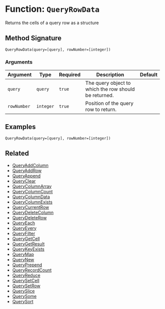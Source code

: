 [comment]: # (Note: This documentation is generated dynamically in the build process.  To modify the contents, change the javadoc on the _invoke method of the BIF class)

# Function: `QueryRowData`

Returns the cells of a query row as a structure

## Method Signature
```
QueryRowData(query=[query], rowNumber=[integer])
```
### Arguments

| Argument | Type | Required | Description | Default |
|----------|------|----------|-------------|---------|
| `query` | `query` | `true` | The query object to which the row should be returned. |  |
| `rowNumber` | `integer` | `true` | Position of the query row to return. |  |

## Examples

```
QueryRowData(query=[query], rowNumber=[integer])
```

## Related
  * [QueryAddColumn](QueryAddColumn.md)
  * [QueryAddRow](QueryAddRow.md)
  * [QueryAppend](QueryAppend.md)
  * [QueryClear](QueryClear.md)
  * [QueryColumnArray](QueryColumnArray.md)
  * [QueryColumnCount](QueryColumnCount.md)
  * [QueryColumnData](QueryColumnData.md)
  * [QueryColumnExists](QueryColumnExists.md)
  * [QueryCurrentRow](QueryCurrentRow.md)
  * [QueryDeleteColumn](QueryDeleteColumn.md)
  * [QueryDeleteRow](QueryDeleteRow.md)
  * [QueryEach](QueryEach.md)
  * [QueryEvery](QueryEvery.md)
  * [QueryFilter](QueryFilter.md)
  * [QueryGetCell](QueryGetCell.md)
  * [QueryGetResult](QueryGetResult.md)
  * [QueryKeyExists](QueryKeyExists.md)
  * [QueryMap](QueryMap.md)
  * [QueryNew](QueryNew.md)
  * [QueryPrepend](QueryPrepend.md)
  * [QueryRecordCount](QueryRecordCount.md)
  * [QueryReduce](QueryReduce.md)
  * [QuerySetCell](QuerySetCell.md)
  * [QuerySetRow](QuerySetRow.md)
  * [QuerySlice](QuerySlice.md)
  * [QuerySome](QuerySome.md)
  * [QuerySort](QuerySort.md)
